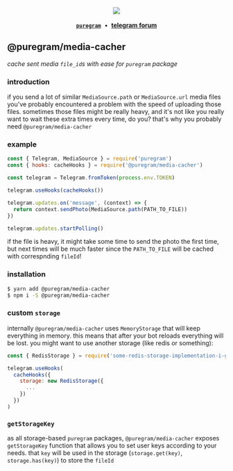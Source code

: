 <div align='center'>
  <img src='https://i.imgur.com/ZzjmE8i.png' />
</div>

<br />

<div align='center'>
  <a href='https://github.com/nitreojs/puregram'><b><code>puregram</code></b></a>
  <span>&nbsp;•&nbsp;</span>
  <a href='https://t.me/pureforum'><b>telegram forum</b></a>
</div>

## @puregram/media-cacher

_cache sent media `file_id`s with ease for `puregram` package_

### introduction

if you send a lot of similar `MediaSource.path` or `MediaSource.url`
media files you've probably encountered a problem with the speed
of uploading those files. sometimes those files might be really
heavy, and it's not like you really want to wait these extra
times every time, do you? that's why you probably need `@puregram/media-cacher`

### example

```js
const { Telegram, MediaSource } = require('puregram')
const { hooks: cacheHooks } = require('@puregram/media-cacher')

const telegram = Telegram.fromToken(process.env.TOKEN)

telegram.useHooks(cacheHooks())

telegram.updates.on('message', (context) => {
  return context.sendPhoto(MediaSource.path(PATH_TO_FILE))
})

telegram.updates.startPolling()
```

if the file is heavy, it might take some time to send the photo
the first time, but next times will be much faster since the
`PATH_TO_FILE` will be cached with correspnding `fileId`!

### installation

```sh
$ yarn add @puregram/media-cacher
$ npm i -S @puregram/media-cacher
```

### custom `storage`

internally `@puregram/media-cacher` uses `MemoryStorage` that will
keep everything in memory. this means that after your bot reloads
everything will be lost. you might want to use another storage
(like redis or something):

```js
const { RedisStorage } = require('some-redis-storage-implementation-i-guess')

telegram.useHooks(
  cacheHooks({
    storage: new RedisStorage({
      ...
    })
  })
)
```

### `getStorageKey`

as all storage-based `puregram` packages, `@puregram/media-cacher` exposes `getStorageKey`
function that allows you to set user keys according to your needs. that `key` will
be used in the storage (`storage.get(key)`, `storage.has(key)`) to store the `fileId`
